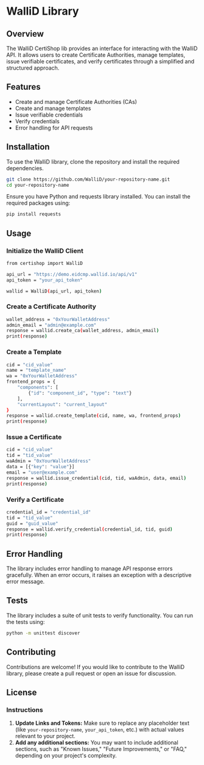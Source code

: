 # WalliD Library

## Overview

The WalliD CertiShop lib provides an interface for interacting with the WalliD API. It allows users to create Certificate Authorities, manage templates, issue verifiable certificates, and verify certificates through a simplified and structured approach.

## Features

- Create and manage Certificate Authorities (CAs)
- Create and manage templates
- Issue verifiable credentials
- Verify credentials
- Error handling for API requests

## Installation

To use the WalliD library, clone the repository and install the required dependencies.

```bash
git clone https://github.com/WalliD/your-repository-name.git
cd your-repository-name
````

Ensure you have Python and requests library installed. You can install the required packages using:

```bash
pip install requests
```

## Usage

### Initialize the WalliD Client

```bash
from certishop import WalliD

api_url = "https://demo.eidcmp.wallid.io/api/v1"
api_token = "your_api_token"

wallid = WalliD(api_url, api_token)

```

### Create a Certificate Authority

```bash
wallet_address = "0xYourWalletAddress"
admin_email = "admin@example.com"
response = wallid.create_ca(wallet_address, admin_email)
print(response)
```

### Create a Template

```bash
cid = "cid_value"
name = "template_name"
wa = "0xYourWalletAddress"
frontend_props = {
    "components": [
        {"id": "component_id", "type": "text"}
    ],
    "currentLayout": "current_layout"
}
response = wallid.create_template(cid, name, wa, frontend_props)
print(response)

```

### Issue a Certificate

```bash
cid = "cid_value"
tid = "tid_value"
waAdmin = "0xYourWalletAddress"
data = [{"key": "value"}]
email = "user@example.com"
response = wallid.issue_credential(cid, tid, waAdmin, data, email)
print(response)
```

### Verify a Certificate

```bash
credential_id = "credential_id"
tid = "tid_value"
guid = "guid_value"
response = wallid.verify_credential(credential_id, tid, guid)
print(response)
```

## Error Handling

The library includes error handling to manage API response errors gracefully. When an error occurs, it raises an exception with a descriptive error message.

## Tests

The library includes a suite of unit tests to verify functionality. You can run the tests using:
```bash
python -m unittest discover
```
## Contributing

Contributions are welcome! If you would like to contribute to the WalliD library, please create a pull request or open an issue for discussion.

## License

### Instructions

1. **Update Links and Tokens:** Make sure to replace any placeholder text (like `your-repository-name`, `your_api_token`, etc.) with actual values relevant to your project.
2. **Add any additional sections:** You may want to include additional sections, such as "Known Issues," "Future Improvements," or "FAQ," depending on your project's complexity.


